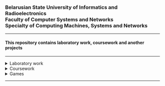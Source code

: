 <h3>Belarusian State University of Informatics and Radioelectronics<br> Faculty of Computer Systems and Networks<br> Specialty of Computing Machines, Systems and Networks</h3>
<hr>
<h4>This repository contains laboratory work, coursework and another projects</h4>
<hr>
<details>
<summary>Laboratory work</summary>

- [**Theoretical foundations of computer networks**](https://github.com/NikitaMirosha/TFCN-Labs) `C++` `Qt` `Python` `Java`

- [**Interfaces and peripheral devices**](https://github.com/NikitaMirosha/IAPD-Labs) `C++` `Qt`

- [**Structural and functional organization of a computer**](https://github.com/NikitaMirosha/SAFO-Labs) `Quartus II`

- [**Software development and testing technologies**](https://github.com/NikitaMirosha/SDTT-Labs) `Kotlin` `Java` `Python` `Git`

- [**Architecture of personal computer**](https://github.com/NikitaMirosha/APC-Labs) `C` `C++` `Assembler` 

- [**Program design and programming languages**](https://github.com/NikitaMirosha/ASM-Labs) `Assembler` 

- [**System software for computing machines**](https://github.com/NikitaMirosha/SPO-Labs) `C++` `Linux` `WinAPI`

</details>

<details>
<summary>Coursework</summary>

- [**Bank System**](https://github.com/NikitaMirosha/Bank-System-Coursework) `C++`

- [**System Explorer**](https://github.com/NikitaMirosha/System-Explorer-Coursework) `C++` `WinAPI`

</details>

<details>
<summary>Games</summary>

- [**Snake**](https://github.com/NikitaMirosha/Snake-Game) `C`

- [**2048**](https://github.com/NikitaMirosha/2048-Game) `Java` `Swing`

</details>

<hr>


